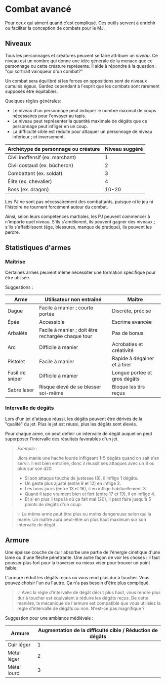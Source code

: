 # Combat avancé

Pour ceux qui aiment quand c'est compliqué. Ces outils servent à enrichir ou faciliter la conception de combats pour le MJ.

## Niveaux

Tous les personnages et créatures peuvent se faire attribuer un *niveau*.
Ce niveau est un nombre qui donne une idée générale de la menace que ce personnage ou cette créature représente.
Il aide à répondre à la question : "qui sortirait vainqueur d'un combat?"

Un combat sera équilibré si les forces en oppositions sont de niveaux cumulés égaux.
Gardez cependant à l'esprit que les combats sont rarement supposés être équitables.

Quelques règles générales:
- Le niveau d'un personnage peut indiquer le nombre maximal de coups nécessaires pour l'envoyer au tapis.
- Le niveau peut représenter la quantité maximale de dégâts que ce personnage peut infliger en un coup.
- La difficulté cible est réduite pour attaquer un personnage de niveau inférieur ; et inversement.

| Archétype de personnage ou créature | Niveau suggéré |
| ----------------------------------- | -------------- |
| Civil inoffensif (ex. marchant)     | 1              |
| Civil costaud (ex. bûcheron)        | 2              |
| Combattant (ex. soldat)             | 3              |
| Élite (ex. chevalier)               | 4              |
| Boss (ex. dragon)                   | 10-20          |

Les PJ ne sont pas nécessairement des combattants, puisque ni le jeu ni l'histoire ne tournent forcément autour du combat.

Ainsi, selon leurs compétences martiales, les PJ peuvent commencer à n'importe quel niveau.
S'ils s'améliorent, ils peuvent gagner des niveaux ; s'ils s'affaiblissent (âge, blessures, manque de pratique), ils peuvent les perdre.

## Statistiques d'armes

### Maîtrise

Certaines armes peuvent même nécessiter une formation spécifique pour être utilisée.

Suggestions :

| Arme            | Utilisateur non entraîné                          | Maître                       |
| --------------- | ------------------------------------------------- | ---------------------------- |
| Dague           | Facile à manier ; courte portée                   | Discrète, précise            |
| Épée            | Accessible                                        | Escrime avancée              |
| Arbalète        | Facile à manier ; doit être rechargée chaque tour | Pas de bonus                 |
| Arc             | Difficile à manier                                | Acrobaties et créativité     |
| Pistolet        | Facile à manier                                   | Rapide à dégainer et à tirer |
| Fusil de sniper | Difficile à manier                                | Longue portée et gros dégâts |
| Sabre laser     | Risque élevé de se blesser soi-même               | Bloque les tirs reçus        |

### Intervalle de dégâts

Lors d'un jet d'attaque réussi, les dégâts peuvent être dérivés de la "qualité" du jet.
Plus le jet est réussi, plus les dégâts sont élevés.

Pour chaque arme, on peut définir un intervalle de dégât auquel on peut superposer l'intervalle des résultats favorables d'un jet.

> _Exemple :_
>
> Jiora manie une hache lourde infligeant 1-5 dégâts quand on sait s'en servir.
> Il est bien entraîné, donc il réussit ses attaques avec un 8 ou plus sur son d20.
> - Si son attaque touche de justesse (8), il inflige 1 dégâts.
> - Un geste plus ajusté (entre 9 et 12) en inflige 2.
> - Les bons jours (entre 13 et 16), il en inflige habituellement 3.
> - Quand il tape vraiment bien et fort (entre 17 et 19), il en inflige 4.
> - Et si en plus il tape là où ça fait mal (20), il peut faire jusqu'à 5 points de dégâts d'un coup.

> 💡 La même arme peut être plus ou moins dangereuse selon qui la manie.
> Un maître aura peut-être un plus haut maximum sur son intervalle de dégât.

## Armure

Une épaisse couche de cuir absorbe une partie de l'énergie cinétique d'une lame ou d'une flèche pénétrante.
Une autre façon de voir les choses : il faut pousser plus fort pour la traverser ou mieux viser pour trouver un point faible.

L'armure réduit les dégâts reçus ou vous rend plus dur à toucher.
Vous pouvez choisir l'un ou l'autre.
Ça n'a pas besoin d'être plus compliqué.

> 💡 Avec la règle d'intervalle de dégât décrit plus haut, vous rendre plus dur à toucher est équivalent à réduire les dégâts reçus.
> De cette manière, la mécanique de l'armure est compatible que vous utilisiez la règle d'intervalle de dégâts ou non.
> N'est-ce pas magnifique ?

Suggestion pour une ambiance médiévale :

| Armure      | Augmentation de la difficulté cible / Réduction de dégâts |
| ----------- | --------------------------------------------------------- |
| Cuir léger  | 1                                                         |
| Métal léger | 2                                                         |
| Métal lourd | 3                                                         |